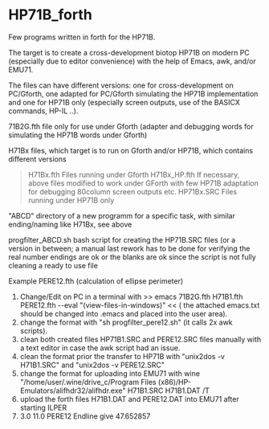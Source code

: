 # HP71B_forth

Few programs written in forth for the HP71B. 

The target is to create a cross-development biotop HP71B on modern PC (especially due to editor convenience) with the help of Emacs, awk, and/or EMU71.

The files can have different versions: one for cross-development on PC/Gforth, one adapted for PC/Gforth simulating the HP71B implementation and one for HP71B only (especially screen outputs, use of the BASICX commands, HP-IL ..).

71B2G.fth file only for use under Gforth (adapter and debugging words for simulating the HP71B words under Gforth)

H71Bx files, which target is to run on Gforth and/or HP71B, which contains different versions
> H71Bx.fth        Files running under Gforth
> H71Bx_HP.fth     If necessary, above files modified to work under GForth with few HP71B adaptation for debugging 80column screen outputs etc.
> HP71Bx.SRC       Files running under HP71B only
  
"ABCD" directory of a new programm for a specific task, with similar ending/naming like H71Bx, see above

progfilter_ABCD.sh  bash script for creating the HP71B.SRC files (or a version in between; a manual last rework has to be done for verifying the real number endings are ok or the blanks are ok since the script is not fully cleaning a ready to use file

Example PERE12.fth (calculation of ellipse perimeter)
1. Change/Edit on PC in a terminal with >> emacs 71B2G.fth H71B1.fth PERE12.fth --eval "(view-files-in-windows)" <<  ( the attached emacs.txt should be changed into .emacs and placed into the user area).
2. change the format with "sh progfilter_pere12.sh" (it calls 2x awk scripts).
3. clean both created files HP71B1.SRC and PERE12.SRC files manually with a text editor in case the awk script had an issue.
4. clean the format prior the transfer to HP71B with "unix2dos -v H71B1.SRC" and "unix2dos -v PERE12.SRC"
5. change the format for uploading into EMU71 with wine "/home/user/.wine/drive_c/Program Files (x86)/HP-Emulators/alifhdr32/alifhdr.exe" H71B1.SRC H71B1.DAT /T
6. upload the forth files H71B1.DAT and PERE12.DAT into EMU71 after starting ILPER
7. 3.0 11.0 PERE12 Endline give 47.652857
